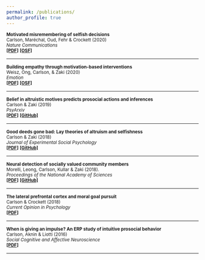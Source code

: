 ```yaml
---
permalink: /publications/
author_profile: true
---
```

<sub><b>Motivated misremembering of selfish decisions</b>   
Carlson, Maréchal, Oud, Fehr & Crockett (2020)  
 *Nature Communications*  <br />[<b>[PDF]</b>](https://rdcu.be/b3UvR) [<b>[OSF]</b>](https://osf.io/pzwt7/) </sub>
 
---

<sub><b>Building empathy through motivation-based interventions</b>   
Weisz, Ong, Carlson, & Zaki (2020)  
 *Emotion*  <br />[<b>[PDF]</b>](http://ssnl.stanford.edu/sites/default/files/pdf/weisz_empathyIntervention_inPress.pdf?) [<b>[OSF]</b>](https://osf.io/f4czb/) </sub>
 
---

<sub><b>Belief in altruistic motives predicts prosocial actions and inferences</b>     
Carlson & Zaki (2019)  
*PsyArxiv* <br />[<b>[PDF]</b>](https://psyarxiv.com/sa6q8/) [<b>[GitHub]</b>](https://github.com/carlsonrw/belief_altMotives)</sub>  

---

<sub><b>Good deeds gone bad: Lay theories of altruism and selfishness</b>     
Carlson & Zaki (2018)  
*Journal of Experimental Social Psychology* <br />[<b>[PDF]</b>](http://ssnl.stanford.edu/sites/default/files/pdf/carlsonZaki_layTheories_inpress_0.pdf?width=85%&height=85%&iframe=true) [<b>[GitHub]</b>](https://github.com/carlsonrw/layTheories_altruism)</sub>  

---
 
<sub><b>Neural detection of socially valued community members</b>    
Morelli, Leong, Carlson, Kullar & Zaki (2018).  
*Proceedings of the National Academy of Sciences*  <br />[<b>[PDF]</b>](http://ssnl.stanford.edu/sites/default/files/pdf/Morelli%20et%20al_2018_PNAS.pdf?width=85%&height=85%&iframe=true) [<b>[GitHub]</b>](https://github.com/esclabUIC/NetworkFMRI)</sub> 

---
 
<sub><b>The lateral prefrontal cortex and moral goal pursuit</b>     
Carlson & Crockett (2018)  
*Current Opinion in Psychology*  <br />[<b>[PDF]</b>](https://static1.squarespace.com/static/538ca3ade4b090f9ef331978/t/5bc8db67e5e5f0da97432b84/1539890024330/1-s2.0-S2352250X18300034-main.pdf)</sub>  
 
---
 
<sub><b>When is giving an impulse? An ERP study of intuitive prosocial behavior</b>   
Carlson, Aknin & Liotti (2016)  
*Social Cognitive and Affective Neuroscience*  <br />[<b>[PDF]</b>](https://academic.oup.com/scan/article-pdf/11/7/1121/27103123/nsv077.pdf)</sub>  

---
 
